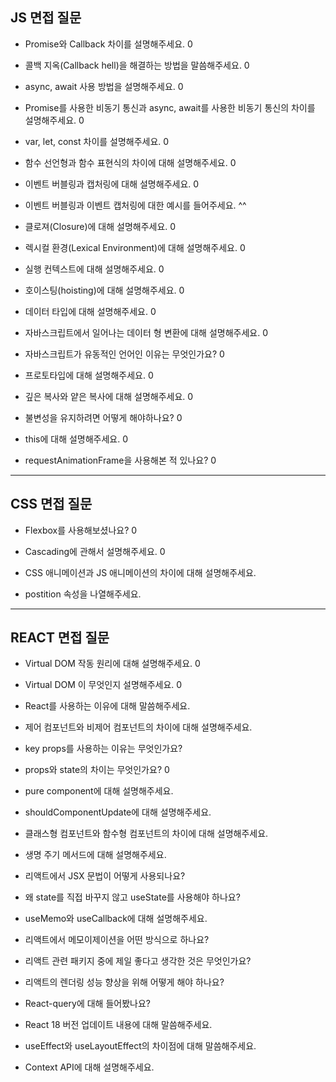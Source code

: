 ## JS 면접 질문

* Promise와 Callback 차이를 설명해주세요. 0

* 콜백 지옥(Callback hell)을 해결하는 방법을 말씀해주세요. 0

* async, await 사용 방법을 설명해주세요. 0
 
* Promise를 사용한 비동기 통신과 async, await를 사용한 비동기 통신의 차이를 설명해주세요. 0

* var, let, const 차이를 설명해주세요. 0 

* 함수 선언형과 함수 표현식의 차이에 대해 설명해주세요. 0

* 이벤트 버블링과 캡처링에 대해 설명해주세요. 0

* 이벤트 버블링과 이벤트 캡처링에 대한 예시를 들어주세요. ^^

* 클로져(Closure)에 대해 설명해주세요. 0

* 렉시컬 환경(Lexical Environment)에 대해 설명해주세요. 0

* 실행 컨텍스트에 대해 설명해주세요. 0 

* 호이스팅(hoisting)에 대해 설명해주세요. 0

* 데이터 타입에 대해 설명해주세요. 0

* 자바스크립트에서 일어나는 데이터 형 변환에 대해 설명해주세요. 0

* 자바스크립트가 유동적인 언어인 이유는 무엇인가요? 0

* 프로토타입에 대해 설명해주세요. 0

* 깊은 복사와 얕은 복사에 대해 설명해주세요. 0

* 불변성을 유지하려면 어떻게 해야하나요? 0

* this에 대해 설명해주세요. 0

* requestAnimationFrame을 사용해본 적 있나요? 0


---

## CSS 면접 질문

* Flexbox를 사용해보셨나요? 0 

* Cascading에 관해서 설명해주세요. 0

* CSS 애니메이션과 JS 애니메이션의 차이에 대해 설명해주세요.

* postition 속성을 나열해주세요.
 

---

## REACT 면접 질문

* Virtual DOM 작동 원리에 대해 설명해주세요. 0

* Virtual DOM 이 무엇인지 설명해주세요. 0

* React를 사용하는 이유에 대해 말씀해주세요.

* 제어 컴포넌트와 비제어 컴포넌트의 차이에 대해 설명해주세요.

* key props를 사용하는 이유는 무엇인가요?

* props와 state의 차이는 무엇인가요? 0 

* pure component에 대해 설명해주세요.

* shouldComponentUpdate에 대해 설명해주세요.

* 클래스형 컴포넌트와 함수형 컴포넌트의 차이에 대해 설명해주세요.

* 생명 주기 메서드에 대해 설명해주세요.

* 리액트에서 JSX 문법이 어떻게 사용되나요?

* 왜 state를 직접 바꾸지 않고 useState를 사용해야 하나요?

* useMemo와 useCallback에 대해 설명해주세요.

* 리액트에서 메모이제이션을 어떤 방식으로 하나요?

* 리액트 관련 패키지 중에 제일 좋다고 생각한 것은 무엇인가요?

* 리액트의 렌더링 성능 향상을 위해 어떻게 해야 하나요?

* React-query에 대해 들어봤나요?

* React 18 버전 업데이트 내용에 대해 말씀해주세요.

* useEffect와 useLayoutEffect의 차이점에 대해 말씀해주세요.

* Context API에 대해 설명해주세요.